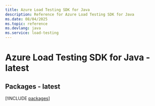 ```yaml
---
title: Azure Load Testing SDK for Java
description: Reference for Azure Load Testing SDK for Java
ms.date: 08/04/2025
ms.topic: reference
ms.devlang: java
ms.service: load-testing
---
```

# Azure Load Testing SDK for Java - latest
## Packages - latest
[!INCLUDE [packages](load-testing-index.md)]